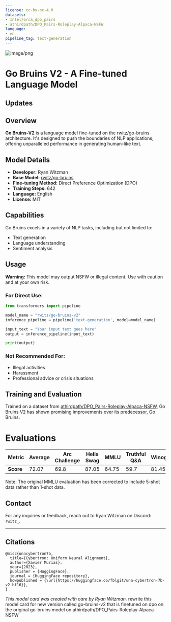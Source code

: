 ```yaml
---
license: cc-by-nc-4.0
datasets:
- Intel/orca_dpo_pairs
- athirdpath/DPO_Pairs-Roleplay-Alpaca-NSFW
language:
- en
pipeline_tag: text-generation
---
```




![image/png](https://cdn-uploads.huggingface.co/production/uploads/63a259d0f30c46422789d38d/tmdM1fjNAmzV125zWd3_J.png)

# Go Bruins V2 - A Fine-tuned Language Model

## Updates 

## Overview

**Go Bruins-V2** is a language model fine-tuned on the rwitz/go-bruins architecture. It's designed to push the boundaries of NLP applications, offering unparalleled performance in generating human-like text.

## Model Details

- **Developer:** Ryan Witzman
- **Base Model:** [rwitz/go-bruins](https://huggingface.co/rwitz/go-bruins)
- **Fine-tuning Method:** Direct Preference Optimization (DPO)
- **Training Steps:** 642
- **Language:** English
- **License:** MIT

## Capabilities

Go Bruins excels in a variety of NLP tasks, including but not limited to:
- Text generation
- Language understanding
- Sentiment analysis

## Usage

**Warning:** This model may output NSFW or illegal content. Use with caution and at your own risk.

### For Direct Use:

```python
from transformers import pipeline

model_name = "rwitz/go-bruins-v2"
inference_pipeline = pipeline('text-generation', model=model_name)

input_text = "Your input text goes here"
output = inference_pipeline(input_text)

print(output)
```


### Not Recommended For:

- Illegal activities
- Harassment
- Professional advice or crisis situations

## Training and Evaluation

Trained on a dataset from [athirdpath/DPO_Pairs-Roleplay-Alpaca-NSFW](https://huggingface.co/datasets/athirdpath/DPO_Pairs-Roleplay-Alpaca-NSFW), Go Bruins V2 has shown promising improvements over its predecessor, Go Bruins.

# Evaluations

| Metric        | Average | Arc Challenge | Hella Swag | MMLU | Truthful Q&A | Winogrande | GSM8k |
|---------------|---------|---------------|------------|------|--------------|------------|-------|
| **Score**     | 72.07    | 69.8        | 87.05|  64.75      | 59.7     | 81.45  | 69.67 |

Note: The original MMLU evaluation has been corrected to include 5-shot data rather than 1-shot data.
## Contact

For any inquiries or feedback, reach out to Ryan Witzman on Discord: `rwitz_`.

---
## Citations
```
@misc{unacybertron7b,
  title={Cybertron: Uniform Neural Alignment}, 
  author={Xavier Murias},
  year={2023},
  publisher = {HuggingFace},
  journal = {HuggingFace repository},
  howpublished = {\url{https://huggingface.co/fblgit/una-cybertron-7b-v2-bf16}},
}
```

*This model card was created with care by Ryan Witzman.*
rewrite this model card for new version called go-bruins-v2 that is finetuned on dpo on the original go-bruins model on athirdpath/DPO_Pairs-Roleplay-Alpaca-NSFW
